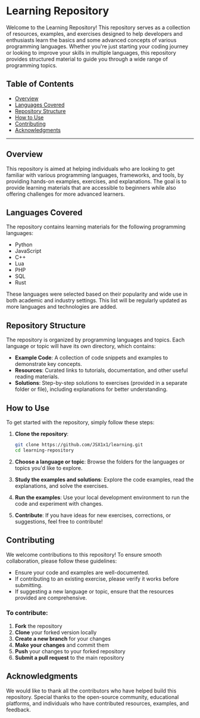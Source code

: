 # Learning Repository

Welcome to the Learning Repository! This repository serves as a collection of resources, examples, and exercises designed to help developers and enthusiasts learn the basics and some advanced concepts of various programming languages. Whether you're just starting your coding journey or looking to improve your skills in multiple languages, this repository provides structured material to guide you through a wide range of programming topics.

## Table of Contents
- [Overview](#overview)
- [Languages Covered](#languages-covered)
- [Repository Structure](#repository-structure)
- [How to Use](#how-to-use)
- [Contributing](#contributing)
- [Acknowledgments](#acknowledgments)

---

## Overview

This repository is aimed at helping individuals who are looking to get familiar with various programming languages, frameworks, and tools, by providing hands-on examples, exercises, and explanations. The goal is to provide learning materials that are accessible to beginners while also offering challenges for more advanced learners.

## Languages Covered

The repository contains learning materials for the following programming languages: 

- Python
- JavaScript
- C++
- Lua
- PHP
- SQL
- Rust

These languages were selected based on their popularity and wide use in both academic and industry settings. This list will be regularly updated as more languages and technologies are added.

## Repository Structure

The repository is organized by programming languages and topics. Each language or topic will have its own directory, which contains:

- **Example Code**: A collection of code snippets and examples to demonstrate key concepts.
- **Resources**: Curated links to tutorials, documentation, and other useful reading materials.
- **Solutions**: Step-by-step solutions to exercises (provided in a separate folder or file), including explanations for better understanding.

## How to Use

To get started with the repository, simply follow these steps:

1. **Clone the repository**:
   ```bash
   git clone https://github.com/JSX1x1/learning.git
   cd learning-repository
   ```

2. **Choose a language or topic**: Browse the folders for the languages or topics you'd like to explore.

3. **Study the examples and solutions**: Explore the code examples, read the explanations, and solve the exercises.

4. **Run the examples**: Use your local development environment to run the code and experiment with changes.

5. **Contribute**: If you have ideas for new exercises, corrections, or suggestions, feel free to contribute!

## Contributing

We welcome contributions to this repository! To ensure smooth collaboration, please follow these guidelines:

- Ensure your code and examples are well-documented.
- If contributing to an existing exercise, please verify it works before submitting.
- If suggesting a new language or topic, ensure that the resources provided are comprehensive.

### To contribute:

1. **Fork** the repository
2. **Clone** your forked version locally
3. **Create a new branch** for your changes
4. **Make your changes** and commit them
5. **Push** your changes to your forked repository
6. **Submit a pull request** to the main repository

## Acknowledgments

We would like to thank all the contributors who have helped build this repository. Special thanks to the open-source community, educational platforms, and individuals who have contributed resources, examples, and feedback.